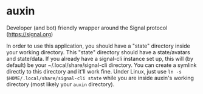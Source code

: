 # auxin
Developer (and bot) friendly wrapper around the Signal protocol (https://signal.org)

In order to use this application, you should have a "state" directory inside your working directory. This "state" directory should have a state/avatars and state/data. If you already have a signal-cli instance set up, this will (by default) be your ~/.local/share/signal-cli directory. You can create a symlink directly to this directory and it'll work fine. Under Linux, just use ``ln -s $HOME/.local/share/signal-cli state`` while you are inside auxin's working directory (most likely your `auxin` directory).
